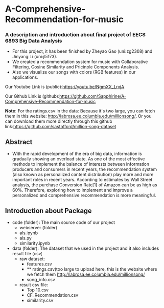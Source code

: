 # A-Comprehensive-Recommendation-for-music
### A description and introduction about final project of EECS 6893 Big Data Analysis
- For this project, it has been finished by Zheyao Gao (uni:zg2308) and Jinyang Li (uni:jl5173).
- We created a recommendation system for music with Collaborative Filtering, Cosine Similarity and Pricinple Components Analysis.
- Also we visualize our songs with colors (RGB features) in our applications.

Our Youtube Link is (public):https://youtu.be/NgmXX_LrvjA 


Our Github Link is (github):https://github.com/Sapphirine/A-Comprehensive-Recommendation-for-music

**Note:**
For the ratings.csv in the data:
  Because it's two large, you can fetch them in this website: http://labrosa.ee.columbia.edu/millionsong/. Or you can download them more directly through this github link:https://github.com/sastafford/million-song-dataset

## Abstract
- With the rapid development of the era of big data, information is gradually showing an overload state. As one of the most effective methods to implement the balance of interests between information producers and consumers in recent years, the recommendation system (also known as personalized content distribution) play more and more important roles in recent years. According to estimates by Wall Street analysts, the purchase Conversion Rate[1] of Amazon can be as high as 60%. Therefore, exploring how to implement and improve a personalized and comprehensive recommendation is more meaningful.

## Introduction about Package
- code (folder): The main source code of our project
  - webserver (folder)
  - als.ipynb
  - als.py
  - similarity.ipynb
- data (folder): The dataset that we used in the project and it also includes result file (csv)
  - raw dataset:
    - features.csv
    - ** ratings.csv(too large to upload here, this is the website where we fetch them http://labrosa.ee.columbia.edu/millionsong/
    - song_info.csv
  - result csv file:
    - Top 10.csv
    - CF_Recommendation.csv
    - similarity.csv
